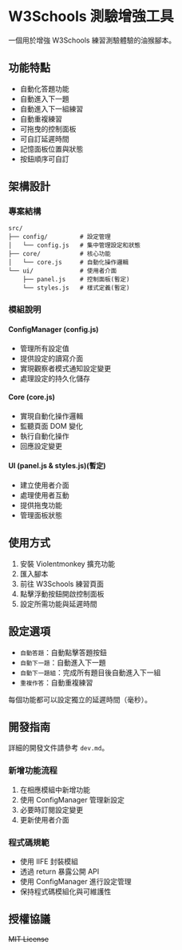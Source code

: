 # W3Schools 測驗增強工具

一個用於增強 W3Schools 練習測驗體驗的油猴腳本。

## 功能特點

- 自動化答題功能
- 自動進入下一題
- 自動進入下一組練習
- 自動重複練習
- 可拖曳的控制面板
- 可自訂延遲時間
- 記憶面板位置與狀態
- 按鈕順序可自訂

## 架構設計

### 專案結構
```
src/
├── config/         # 設定管理
│   └── config.js   # 集中管理設定和狀態
├── core/           # 核心功能
│   └── core.js     # 自動化操作邏輯
└── ui/             # 使用者介面
    ├── panel.js    # 控制面板(暫定)
    └── styles.js   # 樣式定義(暫定)
```

### 模組說明

#### ConfigManager (config.js)
- 管理所有設定值
- 提供設定的讀寫介面
- 實現觀察者模式通知設定變更
- 處理設定的持久化儲存

#### Core (core.js)
- 實現自動化操作邏輯
- 監聽頁面 DOM 變化
- 執行自動化操作
- 回應設定變更

#### UI (panel.js & styles.js)(暫定)
- 建立使用者介面
- 處理使用者互動
- 提供拖曳功能
- 管理面板狀態

## 使用方式

1. 安裝 Violentmonkey 擴充功能
2. 匯入腳本
3. 前往 W3Schools 練習頁面
4. 點擊浮動按鈕開啟控制面板
5. 設定所需功能與延遲時間

## 設定選項

- `自動答題`：自動點擊答題按鈕
- `自動下一題`：自動進入下一題
- `自動下一題組`：完成所有題目後自動進入下一組
- `重複作答`：自動重複練習

每個功能都可以設定獨立的延遲時間（毫秒）。

## 開發指南

詳細的開發文件請參考 `dev.md`。

### 新增功能流程

1. 在相應模組中新增功能
2. 使用 ConfigManager 管理新設定
3. 必要時訂閱設定變更
4. 更新使用者介面

### 程式碼規範

- 使用 IIFE 封裝模組
- 透過 return 暴露公開 API
- 使用 ConfigManager 進行設定管理
- 保持程式碼模組化與可維護性

## 授權協議

~~MIT License~~
